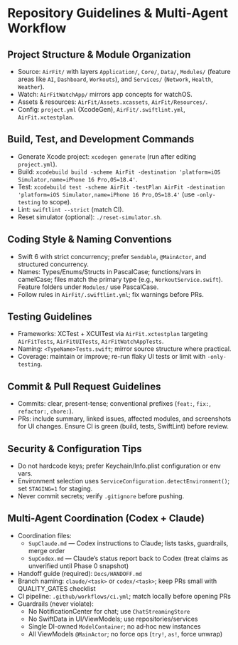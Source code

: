 # Repository Guidelines & Multi-Agent Workflow

## Project Structure & Module Organization
- Source: `AirFit/` with layers `Application/`, `Core/`, `Data/`, `Modules/` (feature areas like `AI`, `Dashboard`, `Workouts`), and `Services/` (`Network`, `Health`, `Weather`).
- Watch: `AirFitWatchApp/` mirrors app concepts for watchOS.
- Assets & resources: `AirFit/Assets.xcassets`, `AirFit/Resources/`.
- Config: `project.yml` (XcodeGen), `AirFit/.swiftlint.yml`, `AirFit.xctestplan`.

## Build, Test, and Development Commands
- Generate Xcode project: `xcodegen generate` (run after editing `project.yml`).
- Build: `xcodebuild build -scheme AirFit -destination 'platform=iOS Simulator,name=iPhone 16 Pro,OS=18.4'`.
- Test: `xcodebuild test -scheme AirFit -testPlan AirFit -destination 'platform=iOS Simulator,name=iPhone 16 Pro,OS=18.4'` (use `-only-testing` to scope).
- Lint: `swiftlint --strict` (match CI).
- Reset simulator (optional): `./reset-simulator.sh`.

## Coding Style & Naming Conventions
- Swift 6 with strict concurrency; prefer `Sendable`, `@MainActor`, and structured concurrency.
- Names: Types/Enums/Structs in PascalCase; functions/vars in camelCase; files match the primary type (e.g., `WorkoutService.swift`). Feature folders under `Modules/` use PascalCase.
- Follow rules in `AirFit/.swiftlint.yml`; fix warnings before PRs.

## Testing Guidelines
- Frameworks: XCTest + XCUITest via `AirFit.xctestplan` targeting `AirFitTests`, `AirFitUITests`, `AirFitWatchAppTests`.
- Naming: `<TypeName>Tests.swift`; mirror source structure where practical.
- Coverage: maintain or improve; re-run flaky UI tests or limit with `-only-testing`.

## Commit & Pull Request Guidelines
- Commits: clear, present-tense; conventional prefixes (`feat:`, `fix:`, `refactor:`, `chore:`).
- PRs: include summary, linked issues, affected modules, and screenshots for UI changes. Ensure CI is green (build, tests, SwiftLint) before review.

## Security & Configuration Tips
- Do not hardcode keys; prefer Keychain/Info.plist configuration or env vars.
- Environment selection uses `ServiceConfiguration.detectEnvironment()`; set `STAGING=1` for staging.
- Never commit secrets; verify `.gitignore` before pushing.

## Multi-Agent Coordination (Codex + Claude)
- Coordination files:
  - `SupClaude.md` — Codex instructions to Claude; lists tasks, guardrails, merge order
  - `SupCodex.md` — Claude’s status report back to Codex (treat claims as unverified until Phase 0 snapshot)
- Handoff guide (required): `Docs/HANDOFF.md`
- Branch naming: `claude/<task>` or `codex/<task>`; keep PRs small with QUALITY_GATES checklist
- CI pipeline: `.github/workflows/ci.yml`; match locally before opening PRs
- Guardrails (never violate):
  - No NotificationCenter for chat; use `ChatStreamingStore`
  - No SwiftData in UI/ViewModels; use repositories/services
  - Single DI-owned `ModelContainer`; no ad‑hoc new instances
  - All ViewModels `@MainActor`; no force ops (`try!`, `as!`, force unwrap)

